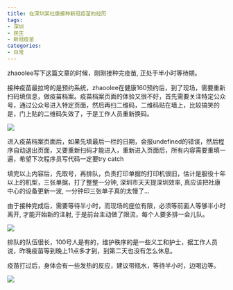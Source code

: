 ```yaml
---
title: 在深圳某社康接种新冠疫苗的经历
tags: 
- 深圳
- 民生
- 新冠疫苗
categories:
- 日常
---
```


zhaoolee写下这篇文章的时候，刚刚接种完疫苗, 正处于半小时等待期。

接种疫苗最拉垮的是预约系统，zhaoolee在健康160预约后，到了现场，需要重新扫码填信息，做疫苗档案。疫苗档案页面的体验又很不好，首先需要关注特定公众号，通过公众号进入特定页面，然后再扫二维码，二维码贴在墙上，比较搞笑的是，门上贴的二维码失效了，于是工作人员重新换码。

![](https://cdn.fangyuanxiaozhan.com/assets/16172710219491CF77Fwt.jpeg)


进入疫苗档案页面后，如果先填最后一栏的日期，会报undefined的错误，然后程序自动退出页面，又要重新扫码才能进入，重新进入页面后，所有内容需要重填一遍，希望下次程序员写代码一定要try catch

填完以上内容后，先取号，再排队，负责打印单据的打印机很旧，估计是服役十年以上的机型，三张单据，打了整整一分钟, 深圳市天天提深圳效率, 真应该把社康中心的设备更新一波, 一分钟印三张单子真的太慢了...

由于接种完成后，需要等待半小时，而现场的座位有限，必须等前面人等够半小时离开, 才能开始新的注射, 于是前台主动做了限流，每个人要多排一会儿队。

![](https://cdn.fangyuanxiaozhan.com/assets/1617271045561irtAyNWi.png)


排队的队伍很长，100号人是有的，维护秩序的是一些义工和护士，据工作人员说，昨晚疫苗等到晚上11点多才到，到第二天也没有怎么休息。

疫苗打过后，身体会有一些发热的反应，建议带瓶水，等待半小时，边喝边等。

![](https://cdn.fangyuanxiaozhan.com/assets/1617271038878pDJjzEi3.jpeg)